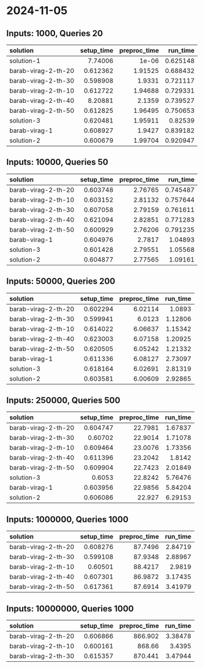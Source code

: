 # 2024-11-05

## Inputs: 1000, Queries 20

| solution            |   setup_time |   preproc_time |   run_time |
|:--------------------|-------------:|---------------:|-----------:|
| solution-1          |     7.74006  |        1e-06   |   0.625148 |
| barab-virag-2-th-20 |     0.612362 |        1.91525 |   0.688432 |
| barab-virag-2-th-30 |     0.598908 |        1.9331  |   0.721117 |
| barab-virag-2-th-10 |     0.612722 |        1.94688 |   0.729331 |
| barab-virag-2-th-40 |     8.20881  |        2.1359  |   0.739527 |
| barab-virag-2-th-50 |     0.612825 |        1.96495 |   0.750653 |
| solution-3          |     0.620481 |        1.95911 |   0.82539  |
| barab-virag-1       |     0.608927 |        1.9427  |   0.839182 |
| solution-2          |     0.600679 |        1.99704 |   0.920947 |

## Inputs: 10000, Queries 50

| solution            |   setup_time |   preproc_time |   run_time |
|:--------------------|-------------:|---------------:|-----------:|
| barab-virag-2-th-20 |     0.603748 |        2.76765 |   0.745487 |
| barab-virag-2-th-10 |     0.603152 |        2.81132 |   0.757644 |
| barab-virag-2-th-30 |     0.607058 |        2.79159 |   0.761611 |
| barab-virag-2-th-40 |     0.621094 |        2.82851 |   0.771283 |
| barab-virag-2-th-50 |     0.600929 |        2.76206 |   0.791235 |
| barab-virag-1       |     0.604976 |        2.7817  |   1.04893  |
| solution-3          |     0.601428 |        2.79551 |   1.05568  |
| solution-2          |     0.604877 |        2.77565 |   1.09161  |

## Inputs: 50000, Queries 200

| solution            |   setup_time |   preproc_time |   run_time |
|:--------------------|-------------:|---------------:|-----------:|
| barab-virag-2-th-20 |     0.602294 |        6.02114 |    1.0893  |
| barab-virag-2-th-30 |     0.599941 |        6.0123  |    1.12806 |
| barab-virag-2-th-10 |     0.614022 |        6.06637 |    1.15342 |
| barab-virag-2-th-40 |     0.623003 |        6.07158 |    1.20925 |
| barab-virag-2-th-50 |     0.620505 |        6.05242 |    1.21332 |
| barab-virag-1       |     0.611336 |        6.08127 |    2.73097 |
| solution-3          |     0.618164 |        6.02691 |    2.81319 |
| solution-2          |     0.603581 |        6.00609 |    2.92865 |

## Inputs: 250000, Queries 500

| solution            |   setup_time |   preproc_time |   run_time |
|:--------------------|-------------:|---------------:|-----------:|
| barab-virag-2-th-20 |     0.604747 |        22.7981 |    1.67837 |
| barab-virag-2-th-30 |     0.60702  |        22.9014 |    1.71078 |
| barab-virag-2-th-10 |     0.609464 |        23.0076 |    1.73356 |
| barab-virag-2-th-40 |     0.611396 |        23.2042 |    1.8142  |
| barab-virag-2-th-50 |     0.609904 |        22.7423 |    2.01849 |
| solution-3          |     0.6053   |        22.8242 |    5.76476 |
| barab-virag-1       |     0.603956 |        22.9856 |    5.84204 |
| solution-2          |     0.606086 |        22.927  |    6.29153 |

## Inputs: 1000000, Queries 1000

| solution            |   setup_time |   preproc_time |   run_time |
|:--------------------|-------------:|---------------:|-----------:|
| barab-virag-2-th-20 |     0.608276 |        87.7496 |    2.84719 |
| barab-virag-2-th-30 |     0.599108 |        87.9348 |    2.88967 |
| barab-virag-2-th-10 |     0.60501  |        88.4217 |    2.9819  |
| barab-virag-2-th-40 |     0.607301 |        86.9872 |    3.17435 |
| barab-virag-2-th-50 |     0.617361 |        87.6914 |    3.41979 |

## Inputs: 10000000, Queries 1000

| solution            |   setup_time |   preproc_time |   run_time |
|:--------------------|-------------:|---------------:|-----------:|
| barab-virag-2-th-20 |     0.606866 |        866.902 |    3.38478 |
| barab-virag-2-th-10 |     0.600161 |        868.66  |    3.4395  |
| barab-virag-2-th-30 |     0.615357 |        870.441 |    3.47944 |